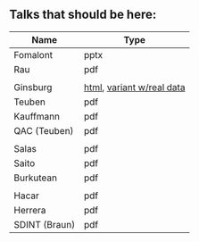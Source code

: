 Talks that should be here:
--------------------------

| Name          | Type |
| ------------- | ---- |
| Fomalont      | pptx |
| Rau           | pdf |
| | |
| Ginsburg      | [html](https://keflavich.github.io/talks/FeatheringPresentation/FeatheringPresentation.slides.html?transition=fast), [variant w/real data](https://keflavich.github.io/talks/FeatheringPresentation/FeatheringPresentationRealData.slides.html?transition=fast) |
| Teuben        | pdf |
| Kauffmann     | pdf |
| QAC (Teuben)  | pdf |
| | |
| Salas         | pdf |
| Saito         | pdf |
| Burkutean     | pdf |
| | |
| Hacar         | pdf |
| Herrera       | pdf |
| SDINT (Braun) | pdf |
